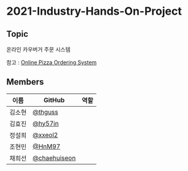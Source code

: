 # 2021-Industry-Hands-On-Project

## Topic
온라인 카우버거 주문 시스템

참고 : [Online Pizza Ordering System](https://nevonprojects.com/online-pizza-ordering-system/)



## Members
|이름|GitHub|역할|
|------|---|---|
|김소현|[@thguss](https://github.com/thguss)||
|김효진|[@hy57in](https://github.com/hy57in)||
|정설희|[@xxeol2](https://github.com/xxeol2)||
|조현민|[@HnM97](https://github.com/HnM97)||
|채희선|[@chaehuiseon](https://github.com/chaehuiseon)||